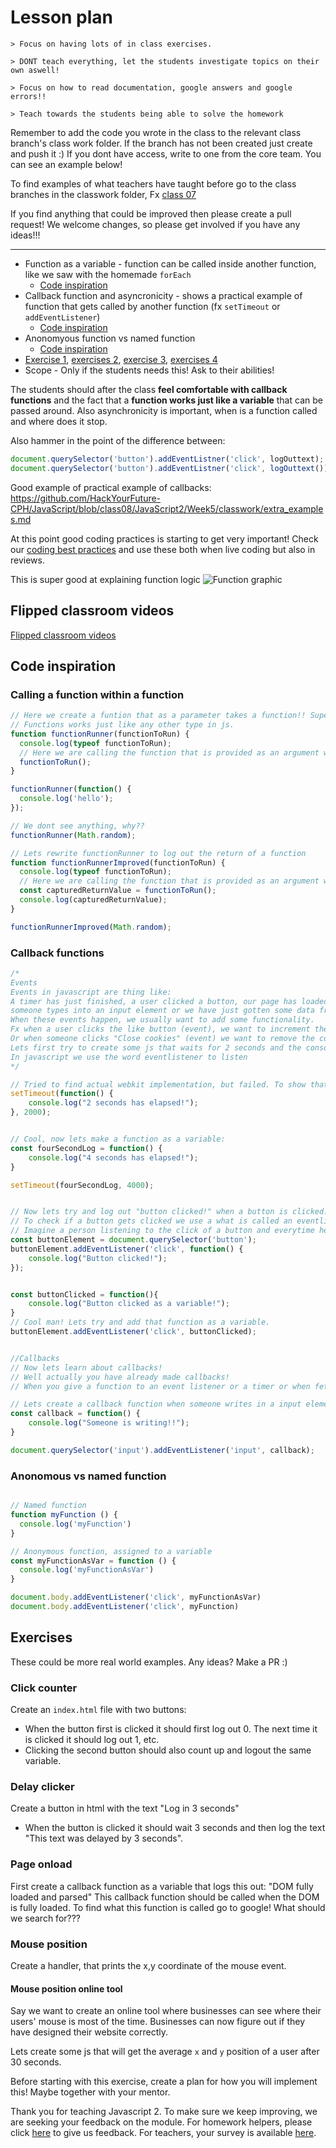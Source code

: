 # Lesson plan
```
> Focus on having lots of in class exercises.

> DONT teach everything, let the students investigate topics on their own aswell!

> Focus on how to read documentation, google answers and google errors!!

> Teach towards the students being able to solve the homework
```

Remember to add the code you wrote in the class to the relevant class branch's class work folder. If the branch has not been created just create and push it :) If you dont have access, write to one from the core team. You can see an example below!

To find examples of what teachers have taught before go to the class branches in the classwork folder, Fx [class 07](https://github.com/HackYourFuture-CPH/JavaScript/tree/class07/JavaScript1/Week1/classwork)

If you find anything that could be improved then please create a pull request! We welcome changes, so please get involved if you have any ideas!!!

---
- Function as a variable - function can be called inside another function, like we saw with the homemade `forEach`
  - [Code inspiration](#calling-a-function-within-a-function)
- Callback function and asyncronicity - shows a practical example of function that gets called by another function (fx `setTimeout` or `addEventListener`)
  - [Code inspiration](#callback-functions)
- Anonomyous function vs named function
    - [Code inspiration](#anonomous-vs-named-function)
- [Exercise 1](#click-counter), [exercises 2](#delay-clicker), [exercise 3](#page-onload), [exercises 4](#mouse-position)
- Scope - Only if the students needs this! Ask to their abilities!

The students should after the class **feel comfortable with callback functions** and the fact that a **function works just like a variable** that can be passed around. Also asynchronicity is important, when is a function called and where does it stop. 

Also hammer in the point of the difference between:
```js
document.querySelector('button').addEventListner('click', logOuttext);
document.querySelector('button').addEventListner('click', logOuttext());
```

Good example of practical example of callbacks: https://github.com/HackYourFuture-CPH/JavaScript/blob/class08/JavaScript2/Week5/classwork/extra_examples.md

At this point good coding practices is starting to get very important! Check our [coding best practices](https://github.com/HackYourFuture-CPH/curriculum/blob/master/review/review-checklist.md#javascript) and use these both when live coding but also in reviews.

This is super good at explaining function logic
![Function graphic](assest/../assets/function-graphic.jpg)


## Flipped classroom videos

[Flipped classroom videos](https://github.com/HackYourFuture-CPH/JavaScript/blob/master/javascript2/week3/preparation.md#flipped-classroom-videos)

## Code inspiration

### Calling a function within a function

```js
// Here we create a funtion that as a parameter takes a function!! Super weird right!? 
// Functions works just like any other type in js. 
function functionRunner(functionToRun) {
  console.log(typeof functionToRun);
  // Here we are calling the function that is provided as an argument when calling functionRunner
  functionToRun();
}

functionRunner(function() {
  console.log('hello');
});

// We dont see anything, why??
functionRunner(Math.random);

// Lets rewrite functionRunner to log out the return of a function 
function functionRunnerImproved(functionToRun) {
  console.log(typeof functionToRun);
  // Here we are calling the function that is provided as an argument when calling functionRunner
  const capturedReturnValue = functionToRun();
  console.log(capturedReturnValue);
}

functionRunnerImproved(Math.random);

```

### Callback functions 
```js
/*
Events
Events in javascript are thing like:
A timer has just finished, a user clicked a button, our page has loaded,
someone types into an input element or we have just gotten some data from a server. 
When these events happen, we usually want to add some functionality. 
Fx when a user clicks the like button (event), we want to increment the like counter and color the like button blue.
Or when someone clicks "Close cookies" (event) we want to remove the cookie div.
Lets first try to create some js that waits for 2 seconds and the console.logs out "2 seconds has elapsed!"
In javascript we use the word eventlistener to listen  
*/

// Tried to find actual webkit implementation, but failed. To show that the setTimeout implementation is just calling the provided function after a given time
setTimeout(function() {
    console.log("2 seconds has elapsed!");
}, 2000);


// Cool, now lets make a function as a variable:
const fourSecondLog = function() {
    console.log("4 seconds has elapsed!");
}

setTimeout(fourSecondLog, 4000);


// Now lets try and log out "button clicked!" when a button is clicked.
// To check if a button gets clicked we use a what is called an eventlistener.
// Imagine a person listening to the click of a button and everytime he hears a click he yells out "CLICKED".
const buttonElement = document.querySelector('button');
buttonElement.addEventListener('click', function() {
    console.log("Button clicked!");
});


const buttonClicked = function(){
    console.log("Button clicked as a variable!");
}
// Cool man! Lets try and add that function as a variable.
buttonElement.addEventListener('click', buttonClicked);


//Callbacks 
// Now lets learn about callbacks!
// Well actually you have already made callbacks!
// When you give a function to an event listener or a timer or when fetching data you are using a callback function

// Lets create a callback function when someone writes in a input element
const callback = function() {
    console.log("Someone is writing!!");
}

document.querySelector('input').addEventListener('input', callback);

```


### Anonomous vs named function

```js

// Named function
function myFunction () {
  console.log('myFunction')
}

// Anonymous function, assigned to a variable
const myFunctionAsVar = function () {
  console.log('myFunctionAsVar')
}

document.body.addEventListener('click', myFunctionAsVar)
document.body.addEventListener('click', myFunction)

```

## Exercises
These could be more real world examples. Any ideas? Make a PR :)

### Click counter
Create an `index.html` file with two buttons:
- When the button first is clicked it should first log out 0. The next time it is clicked it should log out 1, etc.
- Clicking the second button should also count up and logout the same variable.

### Delay clicker
Create a button in html with the text "Log in 3 seconds"
- When the button is clicked it should wait 3 seconds and then log the text "This text was delayed by 3 seconds".

### Page onload
First create a callback function as a variable that logs this out: "DOM fully loaded and parsed"
This callback function should be called when the DOM is fully loaded.
To find what this function is called go to google! What should we search for???

### Mouse position
Create a handler, that prints the x,y coordinate of the mouse event.

#### Mouse position online tool
Say we want to create an online tool where businesses can see where their users' mouse is most of the time. Businesses can now figure out if they have designed their website correctly. 

 Lets create some js that will get the average `x` and `y` position of a user after 30 seconds. 

Before starting with this exercise, create a plan for how you will implement this! Maybe together with your mentor. 

Thank you for teaching Javascript 2. To make sure we keep improving, we are seeking your feedback on the module. For homework helpers, please click [here](https://forms.gle/pQQGWPAebVmbSDq49) to give us feedback. For teachers, your survey is available [here](https://forms.gle/ATsPi9zdFkd8tvHh7).

